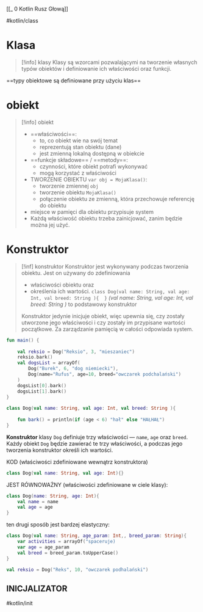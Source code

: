 [[_ 0 Kotlin Rusz Głową]]

#kotlin/class

# Klasa

>[!info] klasy
>Klasy są wzorcami pozwalającymi na tworzenie własnych typów obiektów i definiowanie ich właściwości oraz funkcji.

==typy obiektowe są definiowane przy użyciu klas==

# obiekt

>[!info] obiekt
>- ==właściwości==:
>	- to, co obiekt wie na swój temat
>	- reprezentują stan obiektu (dane)
>	- jest zmienną lokalną dostępną w obiekcie
>- ==funkcje składowe== / ==metody==:
>	- czynności, które obiekt potrafi wykonywać
>	- mogą korzystać z właściwości
>- TWORZENIE OBIEKTU `var obj = MojaKlasa()`:
>	- tworzenie zmiennej `obj`
>	- tworzenie obiektu `MojaKlasa()`
>	- połączenie obiektu ze zmienną, która przechowuje referencję do obiektu
>- miejsce w pamięci dla obiektu przypisuje system
>- Każdą właściwość obiektu trzeba zainicjować, zanim będzie można jej użyć.


# Konstruktor

>[!inf] konstruktor
>Konstruktor jest wykonywany podczas tworzenia obiektu. 
>Jest on używany do zdefiniowania
>	-  właściwości obiektu oraz
>	-  określenia ich wartości.
>`class Dog(val name: String, val age: Int, val breed: String ){  }`
>*(val name: String, val age: Int, val breed: String )* to podstawowy konstruktor  
>
>Konstruktor jedynie inicjuje obiekt, więc upewnia się, czy zostały utworzone jego właściwości i czy zostały im przypisane wartości początkowe. Za zarządzanie pamięcią w całości odpowiada system.




```kotlin
fun main() {  
  
    val reksio = Dog("Reksio", 3, "mieszaniec")  
    reksio.bark()  
    val dogsList = arrayOf(  
        Dog("Burek", 6, "dog niemiecki"),  
        Dog(name="Rufus", age=10, breed="owczarek podchalański")  
    )  
    dogsList[0].bark()  
    dogsList[1].bark()  
}  
  
class Dog(val name: String, val age: Int, val breed: String ){  
  
    fun bark() = println(if (age < 6) "hał" else "HAŁHAŁ")  
}
```

**Konstruktor** klasy `Dog` definiuje trzy właściwości — `name`, `age` oraz `breed`. Każdy obiekt `Dog` będzie zawierać te trzy właściwości, a podczas jego tworzenia konstruktor określi ich wartości.

KOD (właściwości zdefiniowane wewnątrz konstruktora)
```kotlin
class Dog(val name: String, val age: Int){}
```
JEST RÓWNOWAŻNY (właściwości zdefiniowane w ciele klasy):
```kotlin
class Dog(name: String, age: Int){
	val name = name
	val age = age
}
```

ten drugi sposób jest bardzej elastyczny:
```kotlin
class Dog(val name: String, age_param: Int,, breed_param: String){
	var activities = arrayOf("spaceruje)
	var age = age_param
	val breed = breed_param.toUpperCase()
}

val reksio = Dog("Reks", 10, "owczarek podhalański")
```

## INICJALIZATOR
#kotlin/init 















